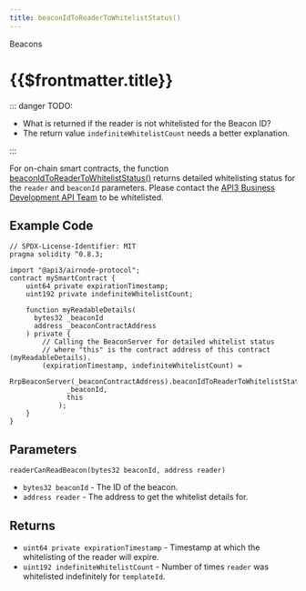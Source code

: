 ```yaml
---
title: beaconIdToReaderToWhitelistStatus()
---
```


<TitleSpan>Beacons</TitleSpan>

# {{$frontmatter.title}}

<TocHeader />
<TOC class="table-of-contents" :include-level="[2,3]" />

::: danger TODO:

- What is returned if the reader is not whitelisted for the Beacon ID?
- The return value `indefiniteWhitelistCount` needs a better explanation.

:::

For on-chain smart contracts, the function
[beaconIdToReaderToWhitelistStatus()](https://github.com/api3dao/airnode/blob/master/packages/airnode-protocol/contracts/rrp/requesters/RrpBeaconServer.sol#L322-L342)
returns detailed whitelisting status for the `reader` and `beaconId` parameters.
Please contact the [API3 Business Development API Team](https://api3.org) to be
whitelisted.

## Example Code

```solidity
// SPDX-License-Identifier: MIT
pragma solidity ^0.8.3;

import "@api3/airnode-protocol";
contract mySmartContract {
    uint64 private expirationTimestamp;
    uint192 private indefiniteWhitelistCount;

    function myReadableDetails(
      bytes32 _beaconId
      address _beaconContractAddress
    ) private {
        // Calling the BeaconServer for detailed whitelist status
        // where "this" is the contract address of this contract (myReadableDetails).
        (expirationTimestamp, indefiniteWhitelistCount) =
            RrpBeaconServer(_beaconContractAddress).beaconIdToReaderToWhitelistStatus(
              _beaconId,
              this
            );
    }
}
```

## Parameters

`readerCanReadBeacon(bytes32 beaconId, address reader)`

- `bytes32 beaconId` - The ID of the beacon.
- `address reader` - The address to get the whitelist details for.

## Returns

- `uint64 private expirationTimestamp` - Timestamp at which the whitelisting of
  the reader will expire.
- `uint192 indefiniteWhitelistCount` - Number of times `reader` was whitelisted
  indefinitely for `templateId`.
